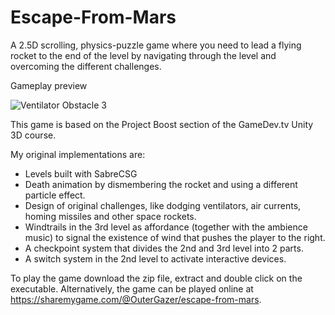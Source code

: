 # Escape-From-Mars
A 2.5D scrolling, physics-puzzle game where you need to lead a flying rocket to the end of the level by navigating through the level and overcoming the different challenges.

Gameplay preview

![Ventilator Obstacle 3](https://user-images.githubusercontent.com/71871620/129936173-c924b828-531d-45a9-bb29-86e323a1dd9c.gif)

This game is based on the Project Boost section of the GameDev.tv Unity 3D course.

My original implementations are:
- Levels built with SabreCSG
- Death animation by dismembering the rocket and using a different particle effect.
- Design of original challenges, like dodging ventilators, air currents, homing missiles and other space rockets.
- Windtrails in the 3rd level as affordance (together with the ambience music) to signal the existence of wind that pushes the player to the right.
- A checkpoint system that divides the 2nd and 3rd level into 2 parts.
- A switch system in the 2nd level to activate interactive devices.

To play the game download the zip file, extract and double click on the executable.
Alternatively, the game can be played online at https://sharemygame.com/@OuterGazer/escape-from-mars.
